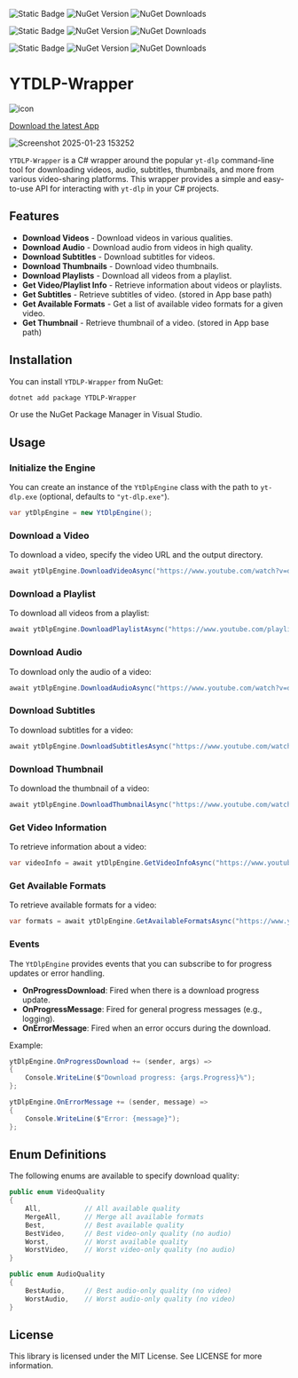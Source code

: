![Static Badge](https://img.shields.io/badge/ytdlp_wrapper-green) ![NuGet Version](https://img.shields.io/nuget/v/YTDLP-Wrapper) ![NuGet Downloads](https://img.shields.io/nuget/dt/YTDLP-Wrapper) 

![Static Badge](https://img.shields.io/badge/ytdlp_executable-red) ![NuGet Version](https://img.shields.io/nuget/v/YTDLP-Executable)  ![NuGet Downloads](https://img.shields.io/nuget/dt/YTDLP-Executable)


![Static Badge](https://img.shields.io/badge/ytdlp_executable-red) ![NuGet Version](https://img.shields.io/nuget/v/YTDLP-Executable)  ![NuGet Downloads](https://img.shields.io/nuget/dt/YTDLP-Executable)

# YTDLP-Wrapper

![icon](https://github.com/user-attachments/assets/3848b748-ef25-4e28-9163-b7dba7e42315)

[Download the latest App](https://github.com/manusoft/yt-dlp-wrapper/releases/download/v1.0.0/gui-app.zip)

![Screenshot 2025-01-23 153252](https://github.com/user-attachments/assets/1b977927-ea26-4220-bd41-9f64d6716058)

`YTDLP-Wrapper` is a C# wrapper around the popular `yt-dlp` command-line tool for downloading videos, audio, subtitles, thumbnails, and more from various video-sharing platforms. This wrapper provides a simple and easy-to-use API for interacting with `yt-dlp` in your C# projects.

## Features

- **Download Videos** - Download videos in various qualities.
- **Download Audio** - Download audio from videos in high quality.
- **Download Subtitles** - Download subtitles for videos.
- **Download Thumbnails** - Download video thumbnails.
- **Download Playlists** - Download all videos from a playlist.
- **Get Video/Playlist Info** - Retrieve information about videos or playlists.
- **Get Subtitles** - Retrieve subtitles of video. (stored in App base path)
- **Get Available Formats** - Get a list of available video formats for a given video.
- **Get Thumbnail** - Retrieve thumbnail of a video. (stored in App base path)

## Installation

You can install `YTDLP-Wrapper` from NuGet:

```bash
dotnet add package YTDLP-Wrapper
```

Or use the NuGet Package Manager in Visual Studio.

## Usage

### Initialize the Engine

You can create an instance of the `YtDlpEngine` class with the path to `yt-dlp.exe` (optional, defaults to `"yt-dlp.exe"`).

```csharp
var ytDlpEngine = new YtDlpEngine();
```

### Download a Video

To download a video, specify the video URL and the output directory.

```csharp
await ytDlpEngine.DownloadVideoAsync("https://www.youtube.com/watch?v=dQw4w9WgXcQ", "C:\\Downloads");
```

### Download a Playlist

To download all videos from a playlist:

```csharp
await ytDlpEngine.DownloadPlaylistAsync("https://www.youtube.com/playlist?list=PL4cUxeGkcC9iZ1eqI2gR8SjlzzyLw60EF", "C:\\Downloads");
```

### Download Audio

To download only the audio of a video:

```csharp
await ytDlpEngine.DownloadAudioAsync("https://www.youtube.com/watch?v=dQw4w9WgXcQ", "C:\\Downloads");
```

### Download Subtitles

To download subtitles for a video:

```csharp
await ytDlpEngine.DownloadSubtitlesAsync("https://www.youtube.com/watch?v=dQw4w9WgXcQ", "C:\\Downloads");
```

### Download Thumbnail

To download the thumbnail of a video:

```csharp
await ytDlpEngine.DownloadThumbnailAsync("https://www.youtube.com/watch?v=dQw4w9WgXcQ", "C:\\Downloads");
```

### Get Video Information

To retrieve information about a video:

```csharp
var videoInfo = await ytDlpEngine.GetVideoInfoAsync("https://www.youtube.com/watch?v=dQw4w9WgXcQ");
```

### Get Available Formats

To retrieve available formats for a video:

```csharp
var formats = await ytDlpEngine.GetAvailableFormatsAsync("https://www.youtube.com/watch?v=dQw4w9WgXcQ");
```

### Events

The `YtDlpEngine` provides events that you can subscribe to for progress updates or error handling.

- **OnProgressDownload**: Fired when there is a download progress update.
- **OnProgressMessage**: Fired for general progress messages (e.g., logging).
- **OnErrorMessage**: Fired when an error occurs during the download.

Example:

```csharp
ytDlpEngine.OnProgressDownload += (sender, args) =>
{
    Console.WriteLine($"Download progress: {args.Progress}%");
};

ytDlpEngine.OnErrorMessage += (sender, message) =>
{
    Console.WriteLine($"Error: {message}");
};
```

## Enum Definitions

The following enums are available to specify download quality:

```csharp
public enum VideoQuality
{
    All,           // All available quality
    MergeAll,      // Merge all available formats
    Best,          // Best available quality
    BestVideo,     // Best video-only quality (no audio)
    Worst,         // Worst available quality    
    WorstVideo,    // Worst video-only quality (no audio)   
}

public enum AudioQuality
{
    BestAudio,     // Best audio-only quality (no video)
    WorstAudio,    // Worst audio-only quality (no video)
}
```

## License

This library is licensed under the MIT License. See LICENSE for more information.

